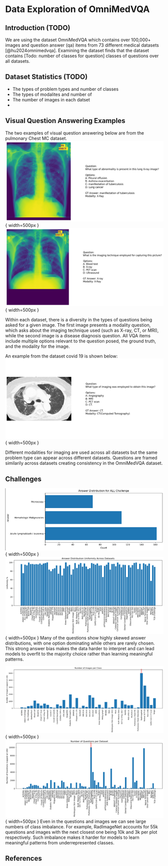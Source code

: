 # Data Exploration of OmniMedVQA

## Introduction (TODO)
We are using the dataset OmniMedVQA which contains over 100,000+ images and question answer (qa) items from 73 different medical datasets [@hu2024omnimedvqa]. Examining the dataset finds that the dataset contains [Todo: number of classes for question] classes of questions over all datasets. 

## Dataset Statistics (TODO)
- The types of problem types and number of classes
- The types of modalites and number of
- The number of images in each datset
- 

## Visual Question Answering Examples

The two examples of visual question answering below are from the pulmonary Chest MC dataset.  
![chest-disease-qa](/assets/chest-disease-qa.png){ width=500px }
![chest-imaging-qa](/assets/chest-imaging-qa.png){ width=500px }

Within each dataset, there is a diversity in the types of questions being asked for a given image. The first image presents a modality question, which asks about the imaging technique used (such as X-ray, CT, or MRI), while the second image is a disease diagnosis question. All VQA items include multiple options relevant to the question posed, the ground truth, and the modality for the image. 

An example from the dataset covid 19 is shown below:
![covid-imaging-qa](/assets/covid-imaging-qa.png){ width=500px }

Different modalities for imaging are used across all datasets but the same problem type can appear across different datasets. Questions are framed similarily across datasets creating consistency in the OmniMedVQA dataset.  

## Challenges

![one-ex-answer-distr](/assets/one-ex-answer-distr.png){ width=500px }
![answer-uniformity](/assets/answer-uniformity.png){ width=500px }
Many of the questions show highly skewed answer distributions, with one option dominating while others are rarely chosen. This strong answer bias makes the data harder to interpret and can lead models to overfit to the majority choice rather than learning meaningful patterns.

![images-per-class](/assets/images-per-class.png){ width=500px }
![questions-per-dataset](/assets/questions-per-dataset.png){ width=500px }
Even in the questions and images we can see large numbers of class imbalance. For example, RadImageNet accounts for 55k questions and images with the next closest one being 10k and 3k per plot respectively. Such imbalance makes it harder for models to learn meaningful patterns from underrepresented classes.

## References

[//]: <> (Will be auto-populated with `pandoc reports/draft_reports/part1_dataexploration.md --citeproc --bibliography=references.bib --csl=ieee.csl  -o deliverables/part1/part1_dataexploration.html`...)
